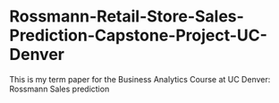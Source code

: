 # Rossmann-Retail-Store-Sales-Prediction-Capstone-Project-UC-Denver
This is my term paper for the Business Analytics Course at UC Denver: Rossmann Sales prediction 
